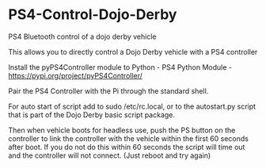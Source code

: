 # PS4-Control-Dojo-Derby
PS4 Bluetooth control of a dojo derby vehicle

This allows you to directly control a Dojo Derby vehicle with a PS4 controller

Install the pyPS4Controller module to Python - PS4 Python Module - https://pypi.org/project/pyPS4Controller/

Pair the PS4 Controller with the Pi through the standard shell.

For auto start of script add to sudo /etc/rc.local, or to the autostart.py script that is part of the Dojo Derby basic script package.

Then when vehicle boots for headless use, push the PS button on the controller to link the controller with the vehicle within the first 60 seconds after boot.  If you do not do this within 60 seconds the script will time out and the controller will not connect. (Just reboot and try again)
